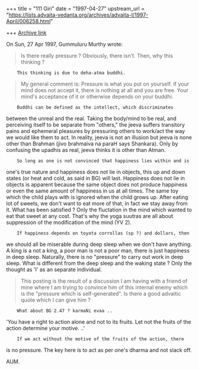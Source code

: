 +++
title = "111 Giri"
date = "1997-04-27"
upstream_url = "https://lists.advaita-vedanta.org/archives/advaita-l/1997-April/006258.html"

+++
[Archive link](https://lists.advaita-vedanta.org/archives/advaita-l/1997-April/006258.html)

On Sun, 27 Apr 1997, Gummuluru Murthy wrote:

> Is there really pressure ? Obviously, there isn't.  Then, why this
> thinking ?

        This thinking is due to deha-atma buddhi.

> My general comment is: Pressure is what you put on yourself.
> If your mind does not accept it, there is nothing at all and you are
> free. Your mind's acceptance of it or otherwise depends on your buddhi.

        Buddhi can be defined as the intellect, which discriminates
between the unreal and the real. Taking the body/mind to be real, and
perceiving itself to be separate from "others," the jeeva suffers
transitory pains and ephemeral pleasures by pressuring others to work/act
the way we would like them to act. In reality, jeeva is not an illusion
but jeeva is none other than Brahman (jivo brahmaiva na paraH says
Shankara). Only by confusing the upadhis as real, jeeva thinks it is other
than Atman.

        So long as one is not convinced that happiness lies within and is
one's true nature and happiness does not lie in objects, this up and down
states (or heat and cold, as said in BG) will last. Happiness does not lie
in objects is apparent because the same object does not produce happiness
or even the same amount of happiness in us at all times. The same toy
which the child plays with is ignored when the child grows up. After
eating lot of sweets, we don't want to eat more of that, in fact we stay
away from it. What has been satisfied ? Only the fluctation in the mind
which wanted to eat that sweet at any cost. That's why the yoga suutras are
all about suppression of the modification of the mind (YV 2).

        If happiness depends on toyota corrollas (sp ?) and dollars, then
we should all be miserable during deep sleep when we don't have anything.
A king is a not a king, a poor man is not a poor man, there is just
happiness in deep sleep. Naturally, there is no "pressure" to carry out
work in deep sleep. What is different from the deep sleep and the waking
state ? Only the thought as 'I' as an separate individual.

> This posting is the result of a discussion I am having with a friend of
> mine where I am trying to convince him of this internal enemy which is
> the "pressure which is self-generated".  Is there a good advaitic quote
> which I can give him ?

        What about BG 2.47 ? karmaNi evaa ..
'You have a right to action alone and not to its fruits. Let not the
fruits of the action determine your motive. ..'

        If we act without the motive of the fruits of the action, there
is no pressure. The key here is to act as per one's dharma and not slack off.

AUM.

